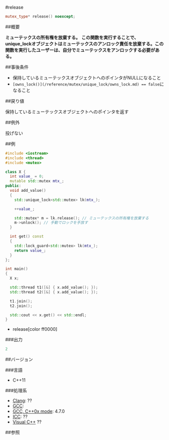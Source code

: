 #release
```cpp
mutex_type* release() noexcept;
```

##概要

<b>ミューテックスの所有権を放棄する。</b>
<b></b>
<b>この関数を実行することで、unique_lockオブジェクトはミューテックスのアンロック責任を放棄する。この関数を実行したユーザーは、自分でミューテックスをアンロックする必要がある。</b>


##事後条件

- 保持しているミューテックスオブジェクトへのポインタがNULLになること
- `[owns_lock()](/reference/mutex/unique_lock/owns_lock.md) == false`になること


##戻り値

保持しているミューテックスオブジェクトへのポインタを返す


##例外

投げない


##例

```cpp
#include <iostream>
#include <thread>
#include <mutex>

class X {
  int value_ = 0;
  mutable std::mutex mtx_;
public:
  void add_value()
  {
    std::unique_lock<std::mutex> lk(mtx_);

    ++value_;

    std::mutex* m = lk.release(); // ミューテックスの所有権を放棄する
    m->unlock(); // 手動でロックを手放す
  }

  int get() const
  {
    std::lock_guard<std::mutex> lk(mtx_);
    return value_;
  }
};

int main()
{
  X x;

  std::thread t1([&] { x.add_value(); });
  std::thread t2([&] { x.add_value(); });

  t1.join();
  t2.join();

  std::cout << x.get() << std::endl;
}
```
* release[color ff0000]

###出力

```cpp
2
```

##バージョン


###言語


- C++11



###処理系

- [Clang](/implementation#clang.md): ??
- [GCC](/implementation#gcc.md): 
- [GCC, C++0x mode](/implementation#gcc.md): 4.7.0
- [ICC](/implementation#icc.md): ??
- [Visual C++](/implementation#visual_cpp.md) ??



##参照


